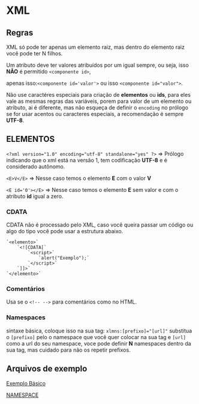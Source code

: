 # XML
## Regras
 XML só pode ter apenas um elemento raiz, mas dentro do elemento raiz você pode ter N filhos.

 Um atributo deve ter valores atribuídos por um igual sempre, ou seja, isso **NÃO** é permitido ``<componente id>``, 
 
 apenas isso:`<componente id='valor'>` ou isso `<componente id="valor">`.

Não use caractéres especiais para criação de **elementos** ou **ids**, para eles vale as mesmas regras das variáveis, porem para valor de um elemento ou atributo, ai é diferente, mas não esqueça de definir o `encoding` no prólogo se for usar acentos ou caracteres especiais,  a recomendação é sempre **UTF-8**.

## ELEMENTOS

`<?xml version="1.0" encoding="utf-8" standalone="yes" ?>` => Prólogo indicando que o xml está na versão 1, tem codificação **UTF-8** e é considerado autônomo.

`<E>V</E>` => Nesse caso temos o elemento **E** com o valor **V**

`<E id='0'></E>` => Nesse caso temos o elemento **E** sem valor e com o atributo **id** igual a zero.

### CDATA

CDATA não é processado pelo XML, caso você queira passar um código ou algo do tipo você pode usar a estrutura abaixo.

    `<elemento>`
        `<![CDATA[`
            `<script>`
                `alert("Exemplo");`
            `</script>`
        `]]>`
    `</elemento>`

### Comentários
Usa se o `<!-- -->` para comentários como no HTML.

### Namespaces
sintaxe básica, coloque isso na sua tag: `xlmns:[prefixo]="[url]"` substitua o `[prefixo]` pelo o namespace que você quer colocar na sua tag e `[url]` como a url do seu namespace, voce pode definir **N** namespaces dentro da sua tag, mas cuidado para não os repetir prefixos.

## Arquivos de exemplo
[Exemplo Básico](./basico.xml)

[NAMESPACE](./namespace.xml)
